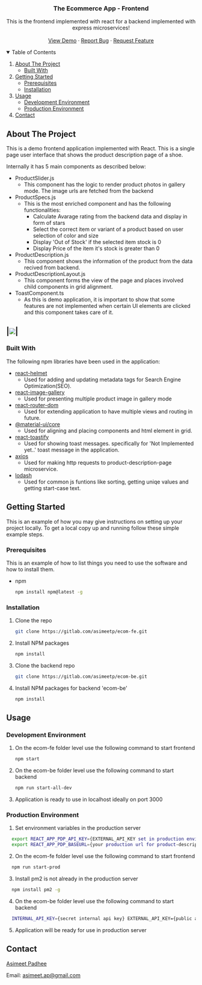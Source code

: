 <p align="center">
  <h3 align="center">The Ecommerce App - Frontend</h3>

  <p align="center">
     This is the frontend implemented with react for a backend implemented with express microservices!
    <br />
    <br />
    <a href="">View Demo</a>
    ·
    <a href="https://gitlab.com/asimeetp/ecom-fe/-/issues">Report Bug</a>
    ·
    <a href="https://gitlab.com/asimeetp/ecom-fe/-/issues">Request Feature</a>
  </p>
</p>



<!-- TABLE OF CONTENTS -->
<details open="open">
  <summary>Table of Contents</summary>
  <ol>
    <li>
      <a href="#about-the-project">About The Project</a>
      <ul>
        <li><a href="#built-with">Built With</a></li>
      </ul>
    </li>
    <li>
      <a href="#getting-started">Getting Started</a>
      <ul>
        <li><a href="#prerequisites">Prerequisites</a></li>
        <li><a href="#installation">Installation</a></li>
      </ul>
    </li>
    <li>
      <a href="#usage">Usage</a>
      <ul>
        <li><a href="#development-environment">Development Environment</a></li>
        <li><a href="#production-environment">Production Environment</a></li>
      </ul>
    </li>
    <li><a href="#contact">Contact</a></li>
  </ol>
</details>



<!-- ABOUT THE PROJECT -->
## About The Project

This is a demo frontend application implemented with React. 
This is a single page user interface that shows the product description page of a shoe.

Internally it has 5 main components as described below:

* ProductSlider.js 
  - This component has the logic to render product photos in gallery mode. The image urls are fetched from the backend
* ProductSpecs.js 
  * This is the most enriched component and has the following functionalities:
    - Calculate Avarage rating from the backend data and display in form of stars
    - Select the correct item or variant of a product based on user selection of color and size
    - Display 'Out of Stock' if the selected item stock is 0
    - Display Price of the item it's stock is greater than 0
* ProductDescription.js 
  - This component shows the information of the product from the data recived from backend.
* ProductDescriptionLayout.js 
  - This component forms the view of the page and places involved child components in grid alignment.
* ToastComponent.ts 
  - As this is demo application, it is important to show that some features are not implemented when certain UI elements are clicked and this component takes care of it.

|![](https://gitlab.com/asimeetp/ecom-fe/-/raw/main/ecom-gif.gif)|
-

### Built With

The following npm libraries have been used in the application:

* [react-helmet](https://www.npmjs.com/package/react-helmet)
  - Used for adding and updating metadata tags for Search Engine Optimization(SEO).
* [react-image-gallery](https://www.npmjs.com/package/react-image-gallery)
  - Used for presenting multiple product image in gallery mode
* [react-router-dom](https://www.npmjs.com/package/react-router-dom)
  - Used for extending application to have multiple views and routing in future.
* [@material-ui/core](https://www.npmjs.com/package/@material-ui/core)
  - Used for aligning and placing components and html element in grid.
* [react-toastify](https://www.npmjs.com/package/react-toastify)
  - Used for showing toast messages. specifically for 'Not Implemented yet..' toast message in the application.
* [axios](https://www.npmjs.com/package/axios)
  - Used for making http requests to product-description-page microservice.
* [lodash](https://www.npmjs.com/package/lodash)
  - Used for common js funtions like sorting, getting uniqe values and getting start-case text.


<!-- GETTING STARTED -->
## Getting Started

This is an example of how you may give instructions on setting up your project locally.
To get a local copy up and running follow these simple example steps.

### Prerequisites

This is an example of how to list things you need to use the software and how to install them.
* npm
  ```sh
  npm install npm@latest -g
  ```

### Installation

1. Clone the repo
   ```sh
   git clone https://gitlab.com/asimeetp/ecom-fe.git
   ```
2. Install NPM packages
   ```sh
   npm install
   ```
3. Clone the backend repo
   ```sh
   git clone https://gitlab.com/asimeetp/ecom-be.git
   ```
4. Install NPM packages for backend 'ecom-be'
   ```sh
   npm install
   ```


<!-- USAGE EXAMPLES -->
## Usage

### Development Environment
1. On the ecom-fe folder level use the following command to start frontend
   ```sh
   npm start
   ```
2. On the ecom-be folder level use the following command to start backend
   ```sh
   npm run start-all-dev
   ```
3. Application is ready to use in localhost ideally on port 3000

### Production Environment
1. Set environment variables in the production server
  ```sh
    export REACT_APP_PDP_API_KEY={EXTERNAL_API_KEY set in production environment for backend}
    export REACT_APP_PDP_BASEURL={your production url for product-description-page microservice}
  ```
2. On the ecom-fe folder level use the following command to start frontend
  ```sh
    npm run start-prod
  ```
3. Install pm2 is not already in the production server
  ```sh
    npm install pm2 -g
  ```
4. On the ecom-be folder level use the following command to start backend
  ```sh
    INTERNAL_API_KEY={secret internal api key} EXTERNAL_API_KEY={public api key for pdp microservice}  pm2 start pm2.config.js --env=production --update-env
  ```
5. Application will be ready for use in production server

<!-- CONTACT -->
## Contact

[Asimeet Padhee](https://github.com/asimeet)

Email: [asimeet.ap@gmail.com](mailto:asimeet.ap@gmail.com)









